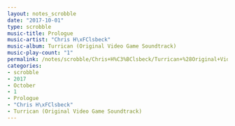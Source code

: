 ```yaml
---
layout: notes_scrobble
date: "2017-10-01"
type: scrobble
music-title: Prologue
music-artist: "Chris H\xFClsbeck"
music-album: Turrican (Original Video Game Soundtrack)
music-play-count: "1"
permalink: /notes/scrobble/Chris+H%C3%BClsbeck/Turrican+%28Original+Video+Game+Soundtrack%29/c4683bc4903cbbf671aa674395c3a0456c773128.html
categories:
- scrobble
- 2017
- October
- 1
- Prologue
- "Chris H\xFClsbeck"
- Turrican (Original Video Game Soundtrack)
---
```

